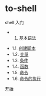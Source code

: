to-shell
========

shell 入门

* 1. 基本语法
- 1.1. [创建脚本](1.1.md)
- 1.2. [变量](1.2.md)
- 1.3. [条件](1.3.md)
- 1.4. [函数](1.4.md)
- 1.5. [命令](1.5.md)
- 1.6. [命令的执行](1.6.md)

[开始](1.1.md)







